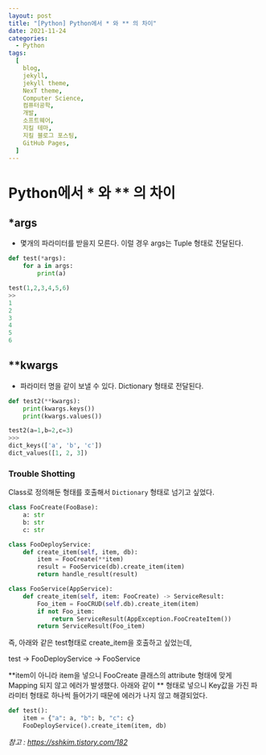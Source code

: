 ```yaml
---
layout: post
title: "[Python] Python에서 * 와 ** 의 차이"
date: 2021-11-24
categories:
  - Python
tags:
  [
    blog,
    jekyll,
    jekyll theme,
    NexT theme,
    Computer Science,
    컴퓨터공학,
    개발,
    소프트웨어,
    지킬 테마,
    지킬 블로그 포스팅,
    GitHub Pages,
  ]
---
```


# Python에서 \* 와 \*\* 의 차이

## \*args

- 몇개의 파라미터를 받을지 모른다. 이럴 경우 args는 Tuple 형태로 전달된다.

```py
def test(*args):
    for a in args:
        print(a)

test(1,2,3,4,5,6)
>>
1
2
3
4
5
6
```

## \*\*kwargs

- 파라미터 명을 같이 보낼 수 있다. Dictionary 형태로 전달된다.

```py
def test2(**kwargs):
    print(kwargs.keys())
    print(kwargs.values())

test2(a=1,b=2,c=3)
>>>
dict_keys(['a', 'b', 'c'])
dict_values([1, 2, 3])
```

### Trouble Shotting

Class로 정의해둔 형태를 호출해서 `Dictionary` 형태로 넘기고 싶었다.

```py
class FooCreate(FooBase):
    a: str
    b: str
    c: str
```

```py
class FooDeployService:
    def create_item(self, item, db):
        item = FooCreate(**item)
        result = FooService(db).create_item(item)
        return handle_result(result)

class FooService(AppService):
    def create_item(self, item: FooCreate) -> ServiceResult:
        Foo_item = FooCRUD(self.db).create_item(item)
        if not Foo_item:
            return ServiceResult(AppException.FooCreateItem())
        return ServiceResult(Foo_item)
```

즉, 아래와 같은 test형태로 create_item을 호출하고 싶었는데,

test -> FooDeployService -> FooService

**item이 아니라 item을 넣으니 FooCreate 클래스의 attribute 형태에 맞게 Mapping 되지 않고 에러가 발생했다. 아래와 같이 ** 형태로 넣으니 Key값을 가진 파라미터 형태로 하나씩 들어가기 때문에 에러가 나지 않고 해결되었다.

```py
def test():
    item = {"a": a, "b": b, "c": c}
    FooDeployService().create_item(item, db)
```

_참고 : https://sshkim.tistory.com/182_
